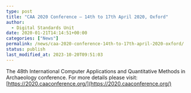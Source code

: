 ```yaml
---
type: post
title: "CAA 2020 Conference – 14th to 17th April 2020, Oxford"
author: 
  - Digital Standards Unit
date: 2020-01-21T14:14:51+00:00
categories: ["News"]
permalink: /news/caa-2020-conference-14th-to-17th-april-2020-oxford/
status: publish
last_modified_at: 2023-10-20T09:51:03
---
```


The 48th International Computer Applications and Quantitative Methods in Archaeology conference. For more details please 
visit: [https://2020.caaconference.org/](https://2020.caaconference.org/)
